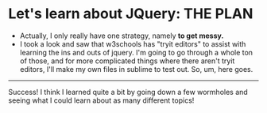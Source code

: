 # Let's learn about JQuery: THE PLAN
* Actually, I only really have one strategy, namely **to get messy.**
* I took a look and saw that w3schools has "tryit editors" to assist with learning the ins and outs of jquery. I'm going to go through a whole ton of those, and for more complicated things where there aren't tryit editors, I'll make my own files in sublime to test out. So, um, here goes.

---

Success! I think I learned quite a bit by going down a few wormholes and seeing what I could learn about as many different topics!